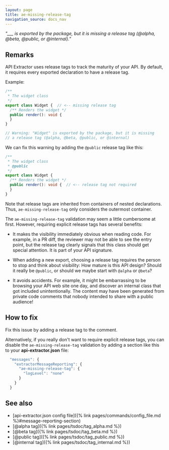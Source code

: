 ```yaml
---
layout: page
title: ae-missing-release-tag
navigation_source: docs_nav
---
```


*"___ is exported by the package, but it is missing a release tag (@alpha, @beta, @public, or @internal)."*

## Remarks

API Extractor uses release tags to track the maturity of your API.  By default, it requires every exported
declaration to have a release tag.

Example:

```ts
/**
 * The widget class
 */
export class Widget {  // <-- missing release tag
  /** Renders the widget */
  public render(): void {
  }
}

// Warning: "Widget" is exported by the package, but it is missing
// a release tag (@alpha, @beta, @public, or @internal)
```

We can fix this warning by adding the `@public` release tag like this:

```ts
/**
 * The widget class
 * @public
 */
export class Widget {
  /** Renders the widget */
  public render(): void {  // <-- release tag not required
  }
}
```

Note that release tags are inherited from containers of nested declarations.  Thus, `ae-missing-release-tag` only
considers the outermost container.

The `ae-missing-release-tag` validation may seem a little cumbersome at first. However, requiring explicit release tags
has several benefits:

- It makes the visibility immediately obvious when reading code. For example, in a PR diff, the reviewer may
  not be able to see the entry point, but the release tag clearly signals that this class should get special
  attention. It is part of your API signature.

- When adding a new export, choosing a release tag requires the person to stop and think about visibility:  How mature
  is this API design?  Should it really be `@public`, or should we maybe start with `@alpha` or `@beta`?

- It avoids accidents.  For example, it might be embarrassing to be browsing your API web site one day, and
  discover an internal class that got included unintentionally. The content may have been generated from private
  code comments that nobody intended to share with a public audience!

## How to fix

Fix this issue by adding a release tag to the comment.

Alternatively, if you really don't want to require explicit release tags, you can disable the `ae-missing-release-tag`
validation by adding a section like this to your **api-extractor.json** file:

```js
  "messages": {
    "extractorMessageReporting": {
      "ae-missing-release-tag": {
        "logLevel": "none"
      }
    }
  }
```


## See also

- [api-extractor.json config file]({% link pages/commands/config_file.md %}#message-reporting-section)
- [@alpha tag]({% link pages/tsdoc/tag_alpha.md %})
- [@beta tag]({% link pages/tsdoc/tag_beta.md %})
- [@public tag]({% link pages/tsdoc/tag_public.md %})
- [@internal tag]({% link pages/tsdoc/tag_internal.md %})
